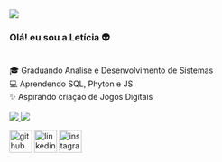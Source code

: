 
 <img altura="180em" src="https://radio.x-team.com/_next/static/media/matrix.e752cfaf.gif"/>

<h3>Olá! eu sou a Letícia 👽</h3>

<br>
🎓 Graduando Analise e Desenvolvimento de Sistemas<br>
💻 Aprendendo SQL, Phyton e JS <br>
✨ Aspirando criação de Jogos Digitais <br>
<br>



<div align="center">
 <a href="https://github.com/leticiarodriguesm", >
 </div>
 <img altura="100em" src="https://github-readme-stats.vercel.app/api?username=leticiarodrigues&show_icons=true&theme=dark&include_all_commits=true&count_private=true"/>
 <img altura="100em" src="https://github-readme-stats.vercel.app/api/top-langs/?username=rafaballerini&layout=compact&langs_count=7&theme=dark"/>

<br>

[<img src='https://cdn.jsdelivr.net/npm/simple-icons@3.0.1/icons/github.svg' alt='github' height='40'>](https://github.com/leticiarodriguesm)  [<img src='https://cdn.jsdelivr.net/npm/simple-icons@3.0.1/icons/linkedin.svg' alt='linkedin' height='40'>](https://www.linkedin.com/in/leticiarodrigues/) 
 [<img src='https://cdn.jsdelivr.net/npm/simple-icons@3.0.1/icons/instagram.svg' alt='instagram' height='40'>](https://www.instagram.com/leticiarodrigues.ps/)  

